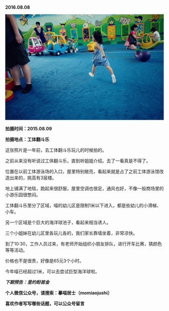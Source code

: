 
          
            
**2016.08.08**



![](img/51001-17899cb206bc0a27.jpg)




**拍摄时间：2015.08.09**

**拍摄地点：工体翻斗乐**

这张照片是一年前，去工体翻斗乐玩儿的时候拍的。

之前从来没有听说过工体翻斗乐，直到听姐姐介绍。去了一看真是不得了。

位置在以前工体游泳场的入口，屋里特别敞亮，看起来就是占了之前工体游泳馆改造出来的，挑高有3层楼。

地上铺满了地毯，跑起来很舒服，屋里空调也很足，通风也好，不像一般商场里的小游乐园很憋闷。

工体翻斗乐里分了区域，喵的幼儿区是限制1米以下进入，都是些幼儿的小滑梯、小车。

另一个区域是个巨大的海洋球池子，看起来相当诱人。

三个小姐妹在幼儿区里各玩儿各的，我们家长靠墙坐着，非常凉快。

到了10:30，工作人员过来，有老师开始组织小朋友排队，进行开车比赛，猜颜色等等活动。

价格也不是很贵，好像是65元3个小时。

今年喵已经超过1米，可以去尝试巨型海洋球啦。


***下期预告：里约盼首金***


**个人微信公众号，请搜索：摹喵居士（momiaojushi）**

**喜欢作者写写哪些话题，可以公众号留言**

          
        